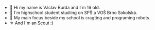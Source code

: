 - 👋 Hi my name is Václav Burda and I´m 16 old.
- 🏫 I´m highschool student studiing on SPŠ a VOŠ Brno Sokolská.
- 🦾 My main focus beside my school is cragting and programing robots.
- ⚜️ And I´m an Scout :)
  

<!---
VaclavBurda/VaclavBurda is a ✨ special ✨ repository because its `README.md` (this file) appears on your GitHub profile.
You can click the Preview link to take a look at your changes.
--->
